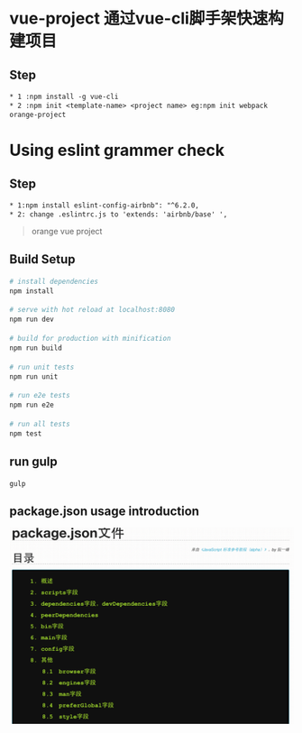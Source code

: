 # vue-project                                        通过vue-cli脚手架快速构建项目
## Step
```
* 1 :npm install -g vue-cli
* 2 :npm init <template-name> <project name> eg:npm init webpack orange-project
```

# Using eslint grammer check
## Step
```
* 1:npm install eslint-config-airbnb": "^6.2.0,
* 2: change .eslintrc.js to 'extends: 'airbnb/base' ',
```
> orange vue project

## Build Setup

``` bash
# install dependencies
npm install

# serve with hot reload at localhost:8080
npm run dev

# build for production with minification
npm run build

# run unit tests
npm run unit

# run e2e tests
npm run e2e

# run all tests
npm test
```
## run gulp
  ```
  gulp
  ```
## package.json usage introduction
  ![alt text][id]

  [id]: ./src/resources/package.png "package介绍"
